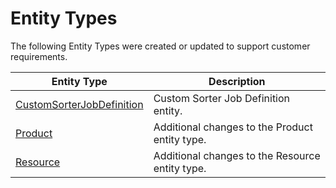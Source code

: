 ﻿# Entity Types

The following Entity Types were created or updated to support customer requirements.

| Entity Type                     | Description       |
| ------                    | ------            |
| [CustomSorterJobDefinition](/AMSOsram/techspec>artifacts>entitytypes>CustomSorterJobDefinition) | Custom Sorter Job Definition entity. | 
| [Product](/AMSOsram/techspec>artifacts>entitytypes>etProduct) | Additional changes to the Product entity type. | 
| [Resource](/AMSOsram/techspec>artifacts>entitytypes>etResource) | Additional changes to the Resource entity type. | 


